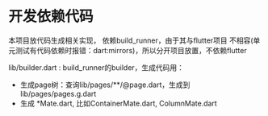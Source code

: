 # 开发依赖代码

本项目放代码生成相关实现， 依赖build_runner，由于其与flutter项目
不相容(单元测试有代码依赖时报错：dart:mirrors)，所以分开项目放置，不依赖flutter

lib/builder.dart : build_runner的builder，生成代码用：
- 生成page树：查询lib/pages/**/@page.dart，生成到 lib/pages/pages.g.dart
- 生成 *Mate.dart, 比如ContainerMate.dart, ColumnMate.dart